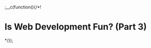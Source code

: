 
;__c(function(){/*!

# Is Web Development Fun? (Part 3)



[//]: # (@~|is-webdev-fun-part-3|~@)

*/});
